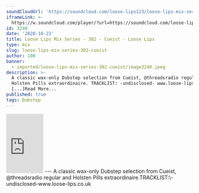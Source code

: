 ```yaml
---
soundCloudUrl: 'https://soundcloud.com/loose-lips123/loose-lips-mix-series-302-cueist'
iframeLink: >-
  https://w.soundcloud.com/player/?url=https://soundcloud.com/loose-lips123/loose-lips-mix-series-302-cueist&color=00aabb&auto_play=false&hide_related=false&show_comments=true&show_user=true&show_reposts=false
id: 3240
date: '2020-10-23'
title: Loose Lips Mix Series - 302 - Cueist - Loose Lips
type: mix
slug: loose-lips-mix-series-302-cueist
author: 100
banner:
  - imported/loose-lips-mix-series-302-cueist/image3240.jpeg
description: >-
  A classic wax-only Dubstep selection from Cueist, @threadsradio regular and
  Holsten Pills extraordinaire. TRACKLIST: -undisclosed- www.loose-lips.co.uk
  [...]Read More...
published: true
tags: Dubstep
---
```

<iframe id="sc-widget" title="title" width="100" height="160" scrolling="no" frameborder="yes" allow="autoplay" src="https://w.soundcloud.com/player/?url=https://soundcloud.com/loose-lips123/loose-lips-mix-series-302-cueist&amp;color=00aabb&amp;auto_play=false&amp;hide_related=false&amp;show_comments=true&amp;show_user=true&amp;show_reposts=false"></iframe>
---
A classic wax-only Dubstep selection from Cueist, @threadsradio regular and Holsten Pills extraordinaire.TRACKLIST:\-undisclosed-www.loose-lips.co.uk